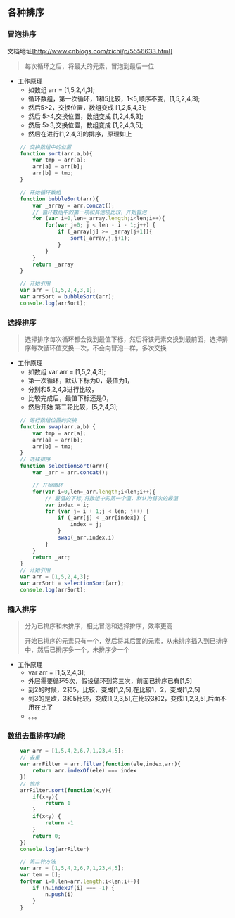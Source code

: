 ## 各种排序

### 冒泡排序
文档地址[http://www.cnblogs.com/zichi/p/5556633.html]
> 每次循环之后，将最大的元素，冒泡到最后一位
+ 工作原理
	- 如数组 arr = [1,5,2,4,3];
	- 循环数组，第一次循环，1和5比较，1<5,顺序不变，[1,5,2,4,3];
	- 然后5>2，交换位置，数组变成 [1,2,5,4,3];
	- 然后 5>4,交换位置，数组变成 [1,2,4,5,3];
	- 然后 5>3,交换位置，数组变成 [1,2,4,3,5];
	- 然后在进行[1,2,4,3]的排序，原理如上


```js
	// 交换数组中的位置
	function sort(arr,a,b){
		var tmp = arr[a];
		arr[a] = arr[b];
		arr[b] = tmp;
	}

	// 开始循环数组
	function bubbleSort(arr){
		var _array = arr.concat();
		// 循环数组中的第一项和其他项比较，开始冒泡
		for (var i=0,len=_array.length;i<len;i++){
			for(var j=0; j < len - i - 1;j++) {
				if (_array[j] >= _array[j+1]){
					sort(_array,j,j+1);
				}
			}
		}
		return _array
	}

	// 开始引用
	var arr = [1,5,2,4,3,1];
	var arrSort = bubbleSort(arr);
	console.log(arrSort);
```

### 选择排序
> 选择排序每次循环都会找到最值下标，然后将该元素交换到最前面，选择排序每次循环值交换一次，不会向冒泡一样，多次交换
+ 工作原理
	- 如数组 var arr = [1,5,2,4,3];
	- 第一次循环，默认下标为0，最值为1，
	- 分别和5,2,4,3进行比较，
	- 比较完成后，最值下标还是0，
	- 然后开始 第二轮比较，[5,2,4,3];

```js
	// 进行数组位置的交换
	function swap(arr,a,b) {
		var tmp = arr[a];
		arr[a] = arr[b];
		arr[b] = tmp;
	}
	// 选择排序
	function selectionSort(arr){
		var _arr = arr.concat();

		// 开始循环
		for(var i=0,len=_arr.length;i<len;i++){
			// 最值的下标,将数组中的第一个值，默认为首次的最值
			var index = i;
			for (var j= i + 1;j < len; j++) {
				if (_arr[j] < _arr[index]) {
					index = j;
				}
				swap(_arr,index,i)
			}
		}
		return _arr;
	}
	// 开始引用
	var arr = [1,5,2,4,3];
	var arrSort = selectionSort(arr);
	console.log(arrSort); 	
```

### 插入排序
> 分为已排序和未排序，相比冒泡和选择排序，效率更高
>
> 开始已排序的元素只有一个，然后将其后面的元素，从未排序插入到已排序中，然后已排序多一个，未排序少一个

+ 工作原理
	- var arr = [1,5,2,4,3];
	- 外层需要循环5次，假设循环到第三次，前面已排序已有[1,5]
	- 到2的时候，2和5，比较，变成[1,2,5],在比较1，2，变成[1,2,5]
	- 到3的是欧，3和5比较，变成[1,2,3,5],在比较3和2，变成[1,2,3,5],后面不用在比了
	- 。。。



### 数组去重排序功能

```js
	var arr = [1,5,4,2,6,7,1,23,4,5];
	// 去重
	var arrFilter = arr.filter(function(ele,index,arr){
		return arr.indexOf(ele) === index
	})
	// 排序
	arrFilter.sort(function(x,y){
		if(x>y){
			return 1
		}
		if(x<y) {
			return -1
		}
		return 0;
	})
	console.log(arrFilter)

	// 第二种方法
	var arr = [1,5,4,2,6,7,1,23,4,5];
	var tem = [];
	for(var i=0,len=arr.length;i<len;i++){
		if (n.indexOf(i) === -1) {
			n.push(i)
		}
	}
```















